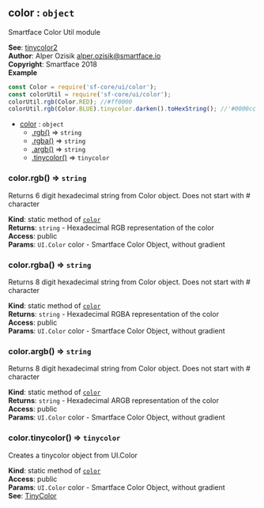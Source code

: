 <a name="module_color"></a>

## color : <code>object</code>
Smartface Color Util module

**See**: [tinycolor2](https://www.npmjs.com/package/tinycolor2)  
**Author**: Alper Ozisik <alper.ozisik@smartface.io>  
**Copyright**: Smartface 2018  
**Example**  
```js
const Color = require('sf-core/ui/color');
const colorUtil = require('sf-core/ui/color');
colorUtil.rgb(Color.RED); //#ff0000
colorUtil.rgb(Color.BLUE).tinycolor.darken().toHexString(); //'#0000cc'
```

* [color](#module_color) : <code>object</code>
    * [.rgb()](#module_color.rgb) ⇒ <code>string</code>
    * [.rgba()](#module_color.rgba) ⇒ <code>string</code>
    * [.argb()](#module_color.argb) ⇒ <code>string</code>
    * [.tinycolor()](#module_color.tinycolor) ⇒ <code>tinycolor</code>

<a name="module_color.rgb"></a>

### color.rgb() ⇒ <code>string</code>
Returns 6 digit hexadecimal string from Color object. Does not start with # character

**Kind**: static method of [<code>color</code>](#module_color)  
**Returns**: <code>string</code> - Hexadecimal RGB representation of the color  
**Access**: public  
**Params**: <code>UI.Color</code> color - Smartface Color Object, without gradient  
<a name="module_color.rgba"></a>

### color.rgba() ⇒ <code>string</code>
Returns 8 digit hexadecimal string from Color object. Does not start with # character

**Kind**: static method of [<code>color</code>](#module_color)  
**Returns**: <code>string</code> - Hexadecimal RGBA representation of the color  
**Access**: public  
**Params**: <code>UI.Color</code> color - Smartface Color Object, without gradient  
<a name="module_color.argb"></a>

### color.argb() ⇒ <code>string</code>
Returns 8 digit hexadecimal string from Color object. Does not start with # character

**Kind**: static method of [<code>color</code>](#module_color)  
**Returns**: <code>string</code> - Hexadecimal ARGB representation of the color  
**Access**: public  
**Params**: <code>UI.Color</code> color - Smartface Color Object, without gradient  
<a name="module_color.tinycolor"></a>

### color.tinycolor() ⇒ <code>tinycolor</code>
Creates a tinycolor object from UI.Color

**Kind**: static method of [<code>color</code>](#module_color)  
**Access**: public  
**Params**: <code>UI.Color</code> color - Smartface Color Object, without gradient  
**See**: [TinyColor](https://github.com/bgrins/TinyColor)  
